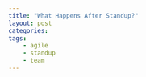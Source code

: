 ```yaml
---
title: "What Happens After Standup?"
layout: post
categories:
tags:
    - agile
    - standup
    - team
---
```

